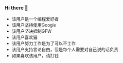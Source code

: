 ### Hi there 👋

* 该用户是一个编程爱好者
* 该用户坚持使用Google
* 该用户坚决抵制GFW
* 该用户喜欢猫
* 该用户努力工作是为了可以不工作
* 该用户支持言论自由，但是每个人需要对自己说的话负责
* 如果喜欢该用户，请打钱
